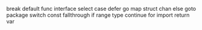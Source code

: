 break default func interface select
case defer go map struct
chan else goto package switch
const fallthrough if range type
continue for import return var